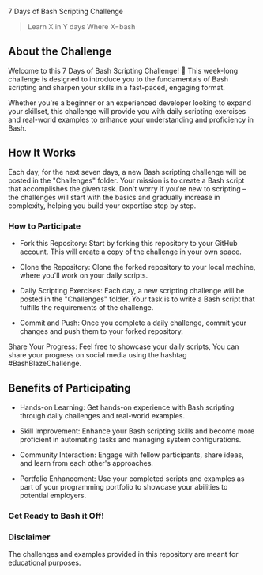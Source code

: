 7 Days of Bash Scripting Challenge

> Learn X in Y days
> Where X=bash

## About the Challenge

Welcome to this 7 Days of Bash Scripting Challenge! 
🚀 This week-long challenge is designed to introduce you to the fundamentals of Bash scripting and sharpen your skills in a fast-paced, engaging format.

Whether you're a beginner or an experienced developer looking to expand your skillset, this challenge will provide you with daily scripting exercises and real-world examples to enhance your understanding and proficiency in Bash.

## How It Works

Each day, for the next seven days, a new Bash scripting challenge will be posted in the "Challenges" folder. Your mission is to create a Bash script that accomplishes the given task. Don't worry if you're new to scripting – the challenges will start with the basics and gradually increase in complexity, helping you build your expertise step by step.

### How to Participate

- Fork this Repository: Start by forking this repository to your GitHub account. This will create a copy of the challenge in your own space.

- Clone the Repository: Clone the forked repository to your local machine, where you'll work on your daily scripts.

- Daily Scripting Exercises: Each day, a new scripting challenge will be posted in the "Challenges" folder. Your task is to write a Bash script that fulfills the requirements of the challenge.

- Commit and Push: Once you complete a daily challenge, commit your changes and push them to your forked repository.

Share Your Progress: Feel free to showcase your daily scripts, You can share your progress on social media using the hashtag #BashBlazeChallenge.

## Benefits of Participating

- Hands-on Learning: Get hands-on experience with Bash scripting through daily challenges and real-world examples.

- Skill Improvement: Enhance your Bash scripting skills and become more proficient in automating tasks and managing system configurations.

- Community Interaction: Engage with fellow participants, share ideas, and learn from each other's approaches.

- Portfolio Enhancement: Use your completed scripts and examples as part of your programming portfolio to showcase your abilities to potential employers.

### Get Ready to Bash it Off!

### Disclaimer

The challenges and examples provided in this repository are meant for educational purposes.
